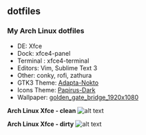 ## dotfiles


### My Arch Linux dotfiles

* DE: Xfce
* Dock: xfce4-panel
* Terminal : xfce4-terminal
* Editors: Vim, Sublime Text 3
* Other: conky, rofi, zathura
* GTK3 Theme: [Adapta-Nokto](https://github.com/adapta-project/adapta-gtk-theme)
* Icons Theme: [Papirus-Dark](https://github.com/PapirusDevelopmentTeam/papirus-icon-theme)
* Wallpaper: [golden_gate_bridge_1920x1080](https://lut.im/SY7Dshpf0o/5ojKxevW39Pmewat.jpg)


**Arch Linux Xfce - clean**
![alt text](https://lut.im/otiAyA1EOB/wbSWXy1aeMou6gGV.png)

**Arch Linux Xfce - dirty**
![alt text](https://lut.im/9OxkjMeHIs/9oa8aH2IAjTOZL16.png)
